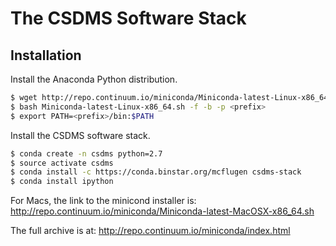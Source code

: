 The CSDMS Software Stack
========================

Installation
------------

Install the Anaconda Python distribution.
``` bash
$ wget http://repo.continuum.io/miniconda/Miniconda-latest-Linux-x86_64.sh
$ bash Miniconda-latest-Linux-x86_64.sh -f -b -p <prefix>
$ export PATH=<prefix>/bin:$PATH
```

Install the CSDMS software stack.
``` bash
$ conda create -n csdms python=2.7
$ source activate csdms
$ conda install -c https://conda.binstar.org/mcflugen csdms-stack
$ conda install ipython
```

For Macs, the link to the minicond installer is: http://repo.continuum.io/miniconda/Miniconda-latest-MacOSX-x86_64.sh

The full archive is at: http://repo.continuum.io/miniconda/index.html

